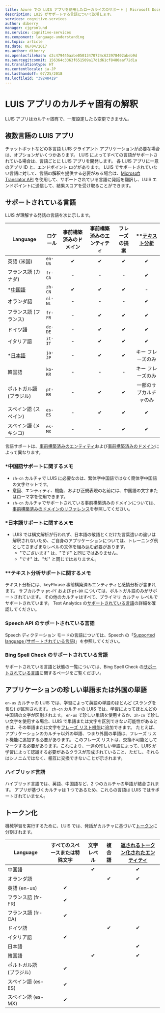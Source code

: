 ```yaml
---
title: Azure での LUIS アプリを使用したローカライズのサポート | Microsoft Docs
description: LUIS がサポートする言語について説明します。
services: cognitive-services
author: diberry
manager: cjgronlund
ms.service: cognitive-services
ms.component: language-understanding
ms.topic: article
ms.date: 06/04/2017
ms.author: diberry
ms.openlocfilehash: d2c479445aabe05013470724c623978402abeb9d
ms.sourcegitcommit: 156364c3363f651509a17d1d61cf8480aaf72d1a
ms.translationtype: HT
ms.contentlocale: ja-JP
ms.lasthandoff: 07/25/2018
ms.locfileid: "39248419"
---
```

# <a name="culture-specific-understanding-in-luis-apps"></a>LUIS アプリのカルチャ固有の解釈

LUIS アプリはカルチャ固有で、一度設定したら変更できません。 

## <a name="multi-language-luis-apps"></a>複数言語の LUIS アプリ
チャットボットなどの多言語 LUIS クライアント アプリケーションが必要な場合は、オプションがいくつかあります。 LUIS によってすべての言語がサポートされている場合は、言語ごとに LUIS アプリを開発します。 各 LUIS アプリに一意のアプリ ID と、エンドポイント ログがあります。 LUIS でサポートされていない言語に対して、言語の解釈を提供する必要がある場合は、[Microsoft Translator API](../Translator/translator-info-overview.md) を使用して、サポートされている言語に発話を翻訳し、LUIS エンドポイントに送信して、結果スコアを受け取ることができます。

## <a name="languages-supported"></a>サポートされている言語
LUIS が理解する発話の言語を次に示します。


| Language |ロケール  |  事前構築済みのドメイン | 事前構築済みのエンティティ | フレーズの提案 | **[テキスト分析](https://docs.microsoft.com/azure/cognitive-services/text-analytics/text-analytics-supported-languages) | 
|--|--|:--:|:--:|:--:|:--:|
| 英語 (米国) |`en-US` | ✔ | ✔  |✔|✔|
| フランス語 (カナダ) |`fr-CA` |-|   -   |-|✔|
| *[中国語](#chinese-support-notes) |`zh-CN` | ✔ | ✔ |✔|-|
| オランダ語 |`nl-NL` |-|  -   |-|✔|
| フランス語 (フランス) |`fr-FR` |-| ✔ |✔ |✔|
| ドイツ語 |`de-DE` |-| ✔ |✔ |✔|
| イタリア語 |`it-IT` |-| ✔ |✔|✔|
| *[日本語](#japanese-support-notes) |`ja-JP` |-| ✔ |✔|キー フレーズのみ|
| 韓国語 |`ko-KR` |-|   -   |-|キー フレーズのみ|
| ポルトガル語 (ブラジル) |`pt-BR` |-| ✔ |✔ |一部のサブカルチャのみ|
| スペイン語 (スペイン) |`es-ES` |-| ✔ |✔|✔|
| スペイン語 (メキシコ)|`es-MX` |-|  -   |✔|✔|


言語サポートは、[事前構築済みのエンティティ](luis-reference-prebuilt-entities.md)および[事前構築済みのドメイン](luis-reference-prebuilt-domains.md)によって異なります。 

### <a name="chinese-support-notes"></a>*中国語サポートに関するメモ

 - `zh-cn` カルチャで LUIS に必要なのは、繁体字中国語ではなく簡体字中国語の文字セットです。
 - 意図、エンティティ、機能、および正規表現の名前には、中国語の文字またはローマ字を使用できます。
 - `zh-cn` カルチャでサポートされている事前構築済みのドメインについては、[事前構築済みのドメインのリファレンス](luis-reference-prebuilt-domains.md)を参照してください。
<!--- When writing regular expressions in Chinese, do not insert whitespace between Chinese characters.-->

### <a name="japanese-support-notes"></a>*日本語サポートに関するメモ

 - LUIS では構文解析が行われず、日本語の敬語とくだけた言葉遣いの違いは解釈されないため、ご自身のアプリケーションについては、トレーニング例としてさまざまなレベルの文体を組み込む必要があります。 
     - "でございます" は、"です" と同じではありません。 
     - "です" は、"だ" と同じではありません。 

### <a name="text-analytics-support-notes"></a>**テキスト分析サポートに関するメモ
テキスト分析には、keyPhrase 事前構築済みエンティティと感情分析が含まれます。 サブカルチャ `pt-PT` および `pt-BR` については、ポルトガル語のみがサポートされています。 その他のカルチャはすべて、プライマリ カルチャ レベルでサポートされています。 Text Analytics の[サポートされている言語](https://docs.microsoft.com/azure/cognitive-services/text-analytics/text-analytics-supported-languages)の詳細を確認してください。 

### <a name="speech-api-supported-languages"></a>Speech API のサポートされている言語
Speech ディクテーション モードの言語については、Speech の「[Supported language (サポートされている言語)](https://docs.microsoft.com/azure/cognitive-services/Speech/api-reference-rest/supportedlanguages##interactive-and-dictation-mode)」を参照してください。

### <a name="bing-spell-check-supported-languages"></a>Bing Spell Check のサポートされている言語
サポートされている言語と状態の一覧については、Bing Spell Check の[サポートされている言語](https://docs.microsoft.com/azure/cognitive-services/bing-spell-check/bing-spell-check-supported-languages)に関するページをご覧ください。

## <a name="rare-or-foreign-words-in-an-application"></a>アプリケーションの珍しい単語または外国の単語
`en-us` カルチャの LUIS では、学習によって英語の単語のほとんど (スラングを含む) が区別されます。 `zh-cn` カルチャの LUIS では、学習によってほとんどの中国語の文字が区別されます。 `en-us` で珍しい単語を使用するか、`zh-cn` で珍しい文字を使用する場合、LUIS で単語または文字を区別できない可能性があるときは、その単語または文字を[フレーズ リスト機能](luis-how-to-add-features.md)に追加できます。 たとえば、アプリケーションのカルチャ以外の単語、つまり外国の単語は、フレーズ リスト機能に追加する必要があります。 このフレーズ リストは、交換不可能としてマークする必要があります。これにより、一連の珍しい単語によって、LUIS が学習によって認識する必要があるクラスが形成されていること、ただし、それらはシノニムではなく、相互に交換できないことが示されます。

### <a name="hybrid-languages"></a>ハイブリッド言語
ハイブリッド言語では、英語、中国語など、2 つのカルチャの単語が結合されます。 アプリが基づくカルチャは 1 つであるため、これらの言語は LUIS ではサポートされていません。

## <a name="tokenization"></a>トークン化
機械学習を実行するために、LUIS では、発話がカルチャに基づいて[トークン](luis-glossary.md#token)に分割されます。 

|Language|  すべてのスペースまたは特殊文字 | 文字レベル|複合語|[返されるトークン化されたエンティティ](luis-concept-data-extraction.md#tokenized-entity-returned)
|--|:--:|:--:|:--:|:--:|
|中国語||✔||✔|
|オランダ語|||✔|✔|
|英語 (en-us)|✔ ||||
|フランス語 (fr-FR)|✔||||
|フランス語 (fr-CA)|✔||||
|ドイツ語|||✔|✔|
|イタリア語|✔||||
|日本語||||✔|
|韓国語||✔||✔|
|ポルトガル語 (ブラジル)|✔||||
|スペイン語 (es-ES)|✔||||
|スペイン語 (es-MX)|✔||||

 